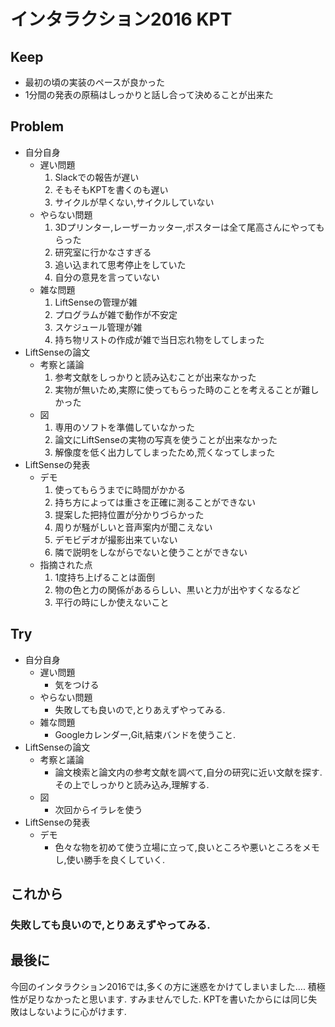 # インタラクション2016 KPT

## Keep
  - 最初の頃の実装のペースが良かった
  - 1分間の発表の原稿はしっかりと話し合って決めることが出来た

## Problem
  - 自分自身
    - 遅い問題
      1. Slackでの報告が遅い
      2. そもそもKPTを書くのも遅い
      3. サイクルが早くない,サイクルしていない
    - やらない問題
      1. 3Dプリンター,レーザーカッター,ポスターは全て尾高さんにやってもらった
      2. 研究室に行かなさすぎる
      3. 追い込まれて思考停止をしていた
      4. 自分の意見を言っていない
    - 雑な問題
      1. LiftSenseの管理が雑
      2. プログラムが雑で動作が不安定
      3. スケジュール管理が雑
      4. 持ち物リストの作成が雑で当日忘れ物をしてしまった
  - LiftSenseの論文
    - 考察と議論
      1. 参考文献をしっかりと読み込むことが出来なかった
      2. 実物が無いため,実際に使ってもらった時のことを考えることが難しかった
    - 図
      1. 専用のソフトを準備していなかった
      2. 論文にLiftSenseの実物の写真を使うことが出来なかった
      3. 解像度を低く出力してしまったため,荒くなってしまった
  - LiftSenseの発表
    - デモ
      1. 使ってもらうまでに時間がかかる
      2. 持ち方によっては重さを正確に測ることができない
      3. 提案した把持位置が分かりづらかった
      4. 周りが騒がしいと音声案内が聞こえない
      5. デモビデオが撮影出来ていない
      6. 隣で説明をしながらでないと使うことができない
    - 指摘された点
      1. 1度持ち上げることは面倒
      2. 物の色と力の関係があるらしい、黒いと力が出やすくなるなど
      3. 平行の時にしか使えないこと

## Try
- 自分自身
  - 遅い問題
    - 気をつける
  - やらない問題
    - 失敗しても良いので,とりあえずやってみる.
  - 雑な問題
    - Googleカレンダー,Git,結束バンドを使うこと.
- LiftSenseの論文
  - 考察と議論
    - 論文検索と論文内の参考文献を調べて,自分の研究に近い文献を探す.
    その上でしっかりと読み込み,理解する.
  - 図
    - 次回からイラレを使う
- LiftSenseの発表
  - デモ
    - 色々な物を初めて使う立場に立って,良いところや悪いところをメモし,使い勝手を良くしていく.

## これから
  ### 失敗しても良いので,とりあえずやってみる.

## 最後に
  今回のインタラクション2016では,多くの方に迷惑をかけてしまいました….
  積極性が足りなかったと思います.
  すみませんでした.
  KPTを書いたからには同じ失敗はしないように心がけます.
